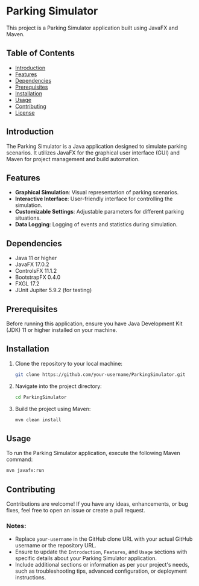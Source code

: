 # Parking Simulator

This project is a Parking Simulator application built using JavaFX and Maven.

## Table of Contents

- [Introduction](#introduction)
- [Features](#features)
- [Dependencies](#dependencies)
- [Prerequisites](#prerequisites)
- [Installation](#installation)
- [Usage](#usage)
- [Contributing](#contributing)
- [License](#license)

## Introduction

The Parking Simulator is a Java application designed to simulate parking scenarios. It utilizes JavaFX for the graphical user interface (GUI) and Maven for project management and build automation.

## Features

- **Graphical Simulation**: Visual representation of parking scenarios.
- **Interactive Interface**: User-friendly interface for controlling the simulation.
- **Customizable Settings**: Adjustable parameters for different parking situations.
- **Data Logging**: Logging of events and statistics during simulation.

## Dependencies

- Java 11 or higher
- JavaFX 17.0.2
- ControlsFX 11.1.2
- BootstrapFX 0.4.0
- FXGL 17.2
- JUnit Jupiter 5.9.2 (for testing)

## Prerequisites

Before running this application, ensure you have Java Development Kit (JDK) 11 or higher installed on your machine.

## Installation

1. Clone the repository to your local machine:

   ```bash
   git clone https://github.com/your-username/ParkingSimulator.git
   ```

2. Navigate into the project directory:

   ```bash
   cd ParkingSimulator
   ```

3. Build the project using Maven:

   ```bash
   mvn clean install
   ```

## Usage

To run the Parking Simulator application, execute the following Maven command:

```bash
mvn javafx:run
```

## Contributing

Contributions are welcome! If you have any ideas, enhancements, or bug fixes, feel free to open an issue or create a pull request.

### Notes:

- Replace `your-username` in the GitHub clone URL with your actual GitHub username or the repository URL.
- Ensure to update the `Introduction`, `Features`, and `Usage` sections with specific details about your Parking Simulator application.
- Include additional sections or information as per your project's needs, such as troubleshooting tips, advanced configuration, or deployment instructions.
